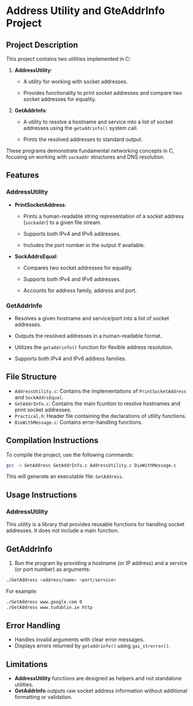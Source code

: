 # Address Utility and GteAddrInfo Project

## Project Description
This project contains two utilities implemented in C:

1. **AddressUtility**:
    - A utility for working with socket addresses.

    - Provides functionality to print socket addresses and compare two socket addresses for equality.

2. **GetAddrInfo**:
    - A utility to resolve a hostname and service into a list of socket addresses using the ``getaddrinfo()`` system call.

    - Prints the resolved addresses to standard output.

These programs demonstrate fundamental networking concepts in C, focusing on working with ``sockaddr`` structures and DNS resolution.

## Features

### AddressUtility
- **PrintSocketAddress**:
    - Prints a human-readable string representation of a socket address (``sockaddr``) to a given file stream.

    - Supports both IPv4 and IPv6 addresses.

    - Includes the port number in the output if available.

- **SockAddrsEqual**:
    - Compares two socket addresses for equality.

    - Supports both IPv4 and IPv6 addresses.

    - Accounts for address family, address and port.

### GetAddrInfo
- Resolves a given hostname and service/port into a list of socket addresses.

- Outputs the resolved addresses in a human-readable format.

- Utilizes the ``getaddrinfo()`` function for flexible address resolution.

- Supports both IPv4 and IPv6 address families.

## File Structure
- ``AddressUtility.c``: Contains the implementations of ``PrintSocketAddress`` and ``SockAddrsEqual``.
- ``GetAddrInfo.c``: Contains the main fcuntion to resolve hostnames and print socket addresses.
- ``Practical.h``: Header file containing the declarations of utility functions.
- ``DieWithMessage.c``: Contains error-handling functions.

## Compilation Instructions
To compile the project, use the following commands:
~~~ bash
gcc -o GetAddress GetAddrInfo.c AddressUtility.c DieWithMessage.c
~~~
This will generate an executable file: ``GetAddress``.

## Usage Instructions

### AddressUtility
This utility is a library that provides reusable functions for handling socket addresses. It does not include a main function.

## GetAddrInfo
1. Run the program by providing a hostname (or IP address) and a service (or port number) as arguments:
~~~bash
./GetAddress <address/name> <port/service>
~~~

For example:
~~~bash
./GetAddress www.google.com 0
./GetAddress www.tudublin.ie http
~~~

## Error Handling
- Handles invalid arguments with clear error messages.
- Displays errors returned by ``getaddrinfo()`` using ``gai_strerror()``.

## Limitations
- **AddressUtility** functions are designed as helpers and not standalone utilities.
- **GetAddrInfo** outputs raw socket address information without additional formatting or validation.
